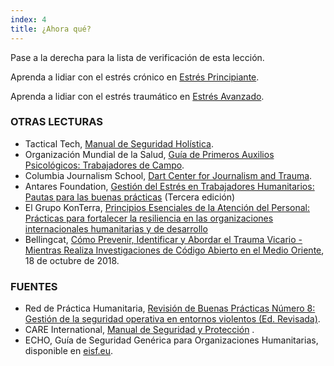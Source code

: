 ```yaml
---
index: 4
title: ¿Ahora qué?
---
```

Pase a la derecha para la lista de verificación de esta lección.

Aprenda a lidiar con el estrés crónico en [Estrés Principiante](umbrella://stress/stress/beginner).

Aprenda a lidiar con el estrés traumático en [Estrés Avanzado](umbrella://stress/stress/advanced).

### OTRAS LECTURAS

*   Tactical Tech, [Manual de Seguridad Holística](https://holistic-security.tacticaltech.org/).
*   Organización Mundial de la Salud, [Guía de Primeros Auxilios Psicológicos: Trabajadores de Campo](http://apps.who.int/iris/bitstream/handle/10665/44615/9789241548205_eng.pdf;jsessionid=4E126E43D802F7A9743DF8B4ECAA8FD2?sequence=1).
*   Columbia Journalism School, [Dart Center for Journalism and Trauma](https://dartcenter.org/).
*   Antares Foundation, [Gestión del Estrés en Trabajadores Humanitarios: Pautas para las buenas prácticas](https://www.antaresfoundation.org/filestore/si/1164337/1/1167964/managing_stress_in_humanitarian_aid_workers_guidelines_for_good_practice.pdf) (Tercera edición)
*   El Grupo KonTerra, [Principios Esenciales de la Atención del Personal: Prácticas para fortalecer la resiliencia en las organizaciones internacionales humanitarias y de desarrollo](http://www.konterragroup.net/admin/wp-content/uploads/2017/03/Essential-Principles-of-Staff-Care-FINAL.pdf)
* Bellingcat, [Cómo Prevenir, Identificar y Abordar el Trauma Vicario - Mientras Realiza Investigaciones de Código Abierto en el Medio Oriente](https://www.bellingcat.com/resources/how-tos/2018/10/18/prevent-identify-address-vicarious-trauma-conducting-open-source-investigations-middle-east/), 18 de octubre de 2018.

### FUENTES

*   Red de Práctica Humanitaria, [Revisión de Buenas Prácticas Número 8: Gestión de la seguridad operativa en entornos violentos (Ed. Revisada)](http://odihpn.org/wp-content/uploads/2010/11/GPR_8_revised2.pdf).
*   CARE International, [Manual de Seguridad y Protección](https://www.eisf.eu/wp-content/uploads/2014/09/0614-Macpherson-2004-CARE-International-Safety-and-Security-Handbook.pdf) .
*   ECHO, Guía de Seguridad Genérica para Organizaciones Humanitarias, disponible en [eisf.eu](https://www.eisf.eu/library/generic-security-guide-for-humanitarian-organisations/).

